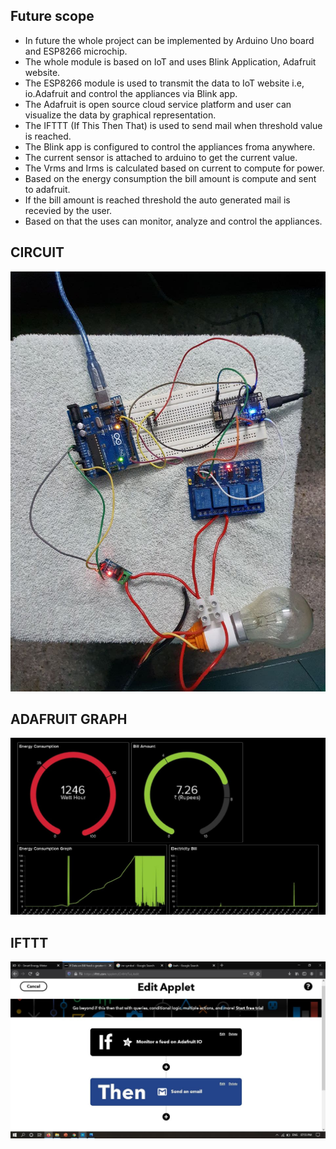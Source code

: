 ## Future scope

* In future the whole project can be implemented by Arduino Uno board and ESP8266 microchip.
* The whole module is based on IoT and uses Blink Application, Adafruit website.
* The ESP8266 module is used to transmit the data to IoT website i.e, io.Adafruit and control the appliances via Blink app.
* The Adafruit is open source cloud service platform and user can visualize the data by graphical representation.
* The IFTTT (If This Then That) is used to send mail when threshold value is reached.
* The Blink app is configured to control the appliances froma anywhere.
* The current sensor is attached to arduino to get the current value.
* The Vrms and Irms is calculated based on current to compute for power.
* Based on the energy consumption the bill amount is compute and sent to adafruit.
* If the bill amount is reached threshold the auto generated mail is recevied by the user.
* Based on that the uses can monitor, analyze and control the appliances.

## CIRCUIT

![CIRCUIT](https://github.com/habeeb063/M2-EmbSys/blob/main/Project/6_ImagesAndVideos/complete%20circuit.jpg)

## ADAFRUIT GRAPH

![CIRCUIT](https://github.com/habeeb063/M2-EmbSys/blob/main/Project/6_ImagesAndVideos/Adafruit%20graph.jpg)

## IFTTT 

![CIRCUIT](https://github.com/habeeb063/M2-EmbSys/blob/main/Project/6_ImagesAndVideos/IFTTT.jpg?raw=true)
